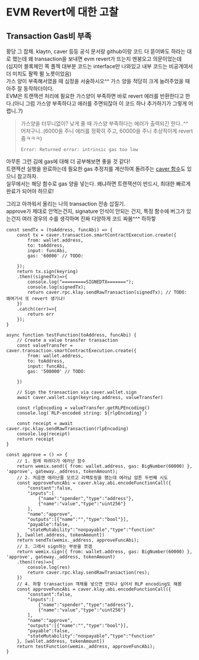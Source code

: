 # EVM Revert에 대한 고찰  

## Transaction Gas비 부족  
황당 그 잡채.
klaytn, caver 등등 공식 문서랑 github이랑 코드 다 뜯어봐도 하라는 대로 했는데 왜 transaction을 보내면 evm revert가 뜨는지 멘붕오고 의문이었는데  
(심지어 블록체인 쪽 플젝 대부분 코드는 interface만 나와있고 내부 코드는 비공개여서 더 미치도 팔짝 뛸 노릇이었음)  
가스 양이 부족해서였을 때 심정을 서술하시오^^ 가스 양을 적당히 크게 늘려주었을 때 아주 잘 동작하더이다.  
EVM은 트랜잭션 처리에 필요한 가스양이 부족하면 바로 revert 에러를 반환한다고 한다.(아니 그럼 가스양 부족하다고 에러를 주면되잖아 이 코드 하나 추가하기가 그렇게 어렵니..?)  
> 가스양을 터무니없이? 낮게 줄 때 가스양 부족하다는 에러가 출력되긴 한다..^^ 어처구니..(6000을 주니 에러를 정확히 주고, 60000을 주니 추상적이게 revert 줌ㅋㅋㅋ)  
> ```
> Error: Returned error: intrinsic gas too low
> ```

아무튼 그런 김에 gas에 대해 더 공부해보면 좋을 것 같다!  
트랜잭션 실행을 완료하는데 필요한 gas 추정치를 계산하여 돌려주는 [caver 함수](https://ko.docs.klaytn.foundation/dapp/sdk/caver-js/api-references/caver.rpc/klay#caver-rpc-klay-estimategas)도 있으니 참고하자.  
실무에서는 해당 함수로 gas 양을 넣는다. 왜냐하면 트랜잭션이 반드시, 최대한 빠르게 완료가 되어야 하므로!  

그리고 아까워서 올리는 나의 transaction 전송 삽질기.  
approve가 제대로 안먹는건지, signature 인식이 안되는 건지, 특정 함수에 버그가 있는건지 여러 경우의 수를 생각하며 진짜 다양하게 코드 짜봄^^^ 하하핳  
```
const sendTx = (toAddress, funcAbi) => {
    const tx = caver.transaction.smartContractExecution.create({
        from: wallet.address,
        to: toAddress,
        input: funcAbi,
        gas: '60000' // TODO:
        
    });
    return tx.sign(keyring)
    .then((signedTx)=>{
        console.log("=========SIGNEDTX=======");
        console.log(signedTx);
        return caver.rpc.klay.sendRawTransaction(signedTx); // TODO: 왜여기서 또 revert 생기냐!
    })
    .catch((err)=>{
        return err
    });
}

async function testFunction(toAddress, funcAbi) {
    // Create a value transfer transaction
    const valueTransfer = caver.transaction.smartContractExecution.create({
        from: wallet.address,
        to: toAddress,
        input: funcAbi,
        gas: '500000' // TODO:

    })

    // Sign the transaction via caver.wallet.sign
    await caver.wallet.sign(keyring.address, valueTransfer)

    const rlpEncoding = valueTransfer.getRLPEncoding()
    console.log(`RLP-encoded string: ${rlpEncoding}`)

    const receipt = await caver.rpc.klay.sendRawTransaction(rlpEncoding)
    console.log(receipt)
    return receipt
}

const approve = () => {
    // 1. 원래 하려다가 에러난 함수
    return wemix.send({ from: wallet.address, gas: BigNumber(60000) }, 'approve', gateway._address, tokenAmount);
    // 2. 처음엔 에러난줄 모르고 리팩토링을 했는데 에러남 암튼 두번째 시도
    const approveFuncAbi = caver.klay.abi.encodeFunctionCall({
        "constant":false,
        "inputs":[
            {"name":"spender","type":"address"},
            {"name":"value","type":"uint256"}
        ],
        "name":"approve",
        "outputs":[{"name":"","type":"bool"}],
        "payable":false,
        "stateMutability":"nonpayable","type":"function"
    }, [wallet.address, tokenAmount])
    return sendTx(wemix._address, approveFuncAbi);
    // 3. 그래서 sign하는 부분을 쪼갬
    return wemix.sign({ from: wallet.address, gas: BigNumber(60000) }, 'approve', gateway._address, tokenAmount)
    .then((res)=>{
        console.log(res)
        return caver.rpc.klay.sendRawTransaction(res);
    })
    // 4. 하핳 transaction 객체를 넣으면 안되나 싶어서 RLP encoding도 해봄
    const approveFuncAbi = caver.klay.abi.encodeFunctionCall({
        "constant":false,
        "inputs":[
            {"name":"spender","type":"address"},
            {"name":"value","type":"uint256"}
        ],
        "name":"approve",
        "outputs":[{"name":"","type":"bool"}],
        "payable":false,
        "stateMutability":"nonpayable","type":"function"
    }, [wallet.address, tokenAmount])
    return testFunction(wemix._address, approveFuncAbi);
}
```
